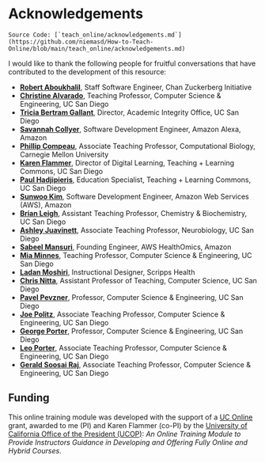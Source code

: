 # Acknowledgements

```{note}
Source Code: [`teach_online/acknowledgements.md`](https://github.com/niemasd/How-to-Teach-Online/blob/main/teach_online/acknowledgements.md)
```

I would like to thank the following people for fruitful conversations that have contributed to the development of this resource:

* [**Robert Aboukhalil**](https://robert.bio/), Staff Software Engineer, Chan Zuckerberg Initiative
* [**Christine Alvarado**](https://sites.google.com/ucsd.edu/alvarado), Teaching Professor, Computer Science & Engineering, UC San Diego
* [**Tricia Bertram Gallant**](https://academicintegrity.ucsd.edu/about/staff/index.html), Director, Academic Integrity Office, UC San Diego
* [**Savannah Collyer**](https://www.linkedin.com/in/savannah-collyer/), Software Development Engineer, Amazon Alexa, Amazon
* [**Phillip Compeau**](https://compeau.cbd.cmu.edu/), Associate Teaching Professor, Computational Biology, Carnegie Mellon University
* [**Karen Flammer**](https://commons.ucsd.edu/who/team/karen-flammer.html), Director of Digital Learning, Teaching + Learning Commons, UC San Diego
* [**Paul Hadjipieris**](https://commons.ucsd.edu/who/team/paul-hadjipieris.html), Education Specialist, Teaching + Learning Commons, UC San Diego
* [**Sunwoo Kim**](https://www.linkedin.com/in/kim-sunwoo), Software Development Engineer, Amazon Web Services (AWS), Amazon
* [**Brian Leigh**](https://www-chem.ucsd.edu/faculty/profiles/leigh_brian.html), Assistant Teaching Professor, Chemistry & Biochemistry, UC San Diego
* [**Ashley Juavinett**](https://neuroedu.biosci.ucsd.edu/), Associate Teaching Professor, Neurobiology, UC San Diego
* [**Sabeel Mansuri**](https://sabeelmansuri.com/), Founding Engineer, AWS HealthOmics, Amazon
* [**Mia Minnes**](https://cseweb.ucsd.edu/~minnes/), Teaching Professor, Computer Science & Engineering, UC San Diego
* [**Ladan Moshiri**](https://www.linkedin.com/in/ladanmoshiri), Instructional Designer, Scripps Health
* [**Chris Nitta**](https://csiflabs.cs.ucdavis.edu/~cjnitta/), Assistant Professor of Teaching, Computer Science, UC San Diego
* [**Pavel Pevzner**](https://bioalgorithms.ucsd.edu/), Professor, Computer Science & Engineering, UC San Diego
* [**Joe Politz**](https://jpolitz.github.io/), Associate Teaching Professor, Computer Science & Engineering, UC San Diego
* [**George Porter**](https://cseweb.ucsd.edu/~gmporter/), Professor, Computer Science & Engineering, UC San Diego
* [**Leo Porter**](https://leoporter.ucsd.edu/), Associate Teaching Professor, Computer Science & Engineering, UC San Diego
* [**Gerald Soosai Raj**](https://jacobsschool.ucsd.edu/people/profile/adalbert-gerald-soosai-raj), Associate Teaching Professor, Computer Science & Engineering, UC San Diego

## Funding

This online training module was developed with the support of a
[UC Online](https://www.ucop.edu/educational-innovations-services/programs-and-initiatives/ilti/about.html) grant,
awarded to me (PI) and Karen Flammer (co-PI) by the
[University of California Office of the President (UCOP)](https://www.ucop.edu/):
*An Online Training Module to Provide Instructors Guidance in Developing and Offering Fully Online and Hybrid Courses*.
